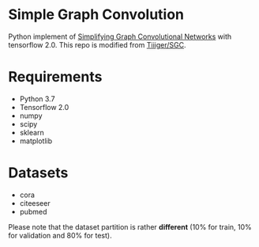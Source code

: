 # Simple Graph Convolution 
Python implement of [Simplifying Graph Convolutional Networks](https://arxiv.org/abs/1902.07153) with tensorflow 2.0.
This repo is modified from [Tiiiger/SGC](https://github.com/Tiiiger/SGC).

# Requirements
+ Python 3.7
+ Tensorflow 2.0
+ numpy
+ scipy
+ sklearn
+ matplotlib

# Datasets
+ cora
+ citeeseer
+ pubmed

Please note that the dataset partition is rather **different** (10% for train, 10% for validation and 80% for test).